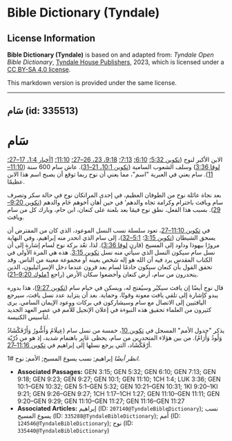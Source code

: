 # Bible Dictionary (Tyndale)

## License Information

**Bible Dictionary (Tyndale)** is based on and adapted from: _Tyndale Open Bible Dictionary_, [Tyndale House Publishers](https://tyndaleopenresources.com/), 2023, which is licensed under a [CC BY-SA 4.0 license](https://creativecommons.org/licenses/by-sa/4.0/legalcode.en).

This markdown version is provided under the same license.



--------------------------------

## سَام (id: 335513)

سَام
====

الابن الأكبر لنوح ([تكوين 5:32؛](https://ref.ly/Gen5:32) [6:10؛](https://ref.ly/Gen6:10) [7:13؛](https://ref.ly/Gen7:13) [9:18، 23، 26–27؛](https://ref.ly/Gen9:18,Gen9:23,Gen9:26-Gen9:27) [11:10؛](https://ref.ly/Gen11:10) [1أخبار 1:4، 17–27؛](https://ref.ly/1Chr1:4,1Chr1:17-1Chr1:27) [لوقا 3:36](https://ref.ly/Luke3:36)) وسلف الشعوب السامية ([تكوين 10:1، 21–31](https://ref.ly/Gen10:1,Gen10:21-Gen10:31)). عاش سام 600 سنة ([11:10–11](https://ref.ly/Gen11:10-Gen11:11)). سام يعني في العبرية "اسم"، مما يعني أن نوح ربما توقع أن يصبح اسم هذا الابن عظيمًا.

بعد نجاة عائلة نوح من الطوفان العظيم، في إحدى المراتكان نوح في حالة سكر وتصرف سام ويافث باحترام وكرامة تجاه والدهم‘ في حين أهان أخوهم حَام والدهم ([تكوين 9:20–29](https://ref.ly/Gen9:20-Gen9:29)). بسبب هذا الفعل، نطق نوح فيمَا بعد بلعنة على كنعان، ابن حام، وبارك كل من سام ويافث.

في [تكوين 11:10–27](https://ref.ly/Gen11:10-Gen11:27)، تعود سلسلة نسب النسل الموعود، الذي كان من المفترض أن يسحق الشيطان ([تكوين 3:15](https://ref.ly/Gen3:15)؛ [5:1–32](https://ref.ly/Gen5:1-Gen5:32))، إلى سام الذي انحدر منه إبراهيم، وفي النهاية مرورًا بيهوذا وداود إلى المسيح (قارن [لوقا 3:36](https://ref.ly/Luke3:36)). لذا، تعّد بركة نوح لسام إشارة إلى أن نسل سام سيكون النسل الذي سيأتي منه نسل [تكوين 3:15](https://ref.ly/Gen3:15). هذه هي المرة الأولى في الكتاب المقدس يرد فيه أن الله هو إله شخص بعينه أو مجموعة معينة من الناس. وقد تحقق القول بأن كنعان سيكون خادمًا لسام بعد قرون عندما دخل الإسرائيليون، الذين ينحدرون من سام، أرض كنعان وأخضعوا سكان الأرض (راجع [1ملوك 9:20–21](https://ref.ly/1Kgs9:20-1Kgs9:21)).

قال نوح أيضًا إن يافث سيكبُر وسيُفتح له، ويسكن في خيام سام ([تكوين 9:27](https://ref.ly/Gen9:27))، هذا بدوره يبدو كإشارة إلى تلقي يافث معونة وقوتًا، وحماية. بعد أن يتزايد عدد نسل يافث، سيرجع اليافثيين إلى الاتصال مع سام وسيشاركون في بركات ووعود الإيمان السامي. يرى كثيرون من العلماء تحقيق هذه النبوءة في إعلان الإنجيل للأمم في عصر العهد الجديد لتأسيس الكنيسة.

يذكر "جدول الأمم" المسجل في [تكوين 10](https://ref.ly/Gen10:1-Gen10:32)، خمسة من نسل سام (عِيلَامُ وَأَشُّورُ وَأَرْفَكْشَادُ وَلُودُ وَأَرَامُ). من بين هؤلاء المتحدرين من سام، يحظى عَابِر باهتمام شديد، إذ هو من ذُرّيّة أرْفَكْشَاد، التي يرجع نسلها إلى إبراهيم في [تكوين 11:16–27](https://ref.ly/Gen11:16-Gen11:27).

*انظر أيضًا* إبراهيم; نسب يسوع المسيح; الأمم; نوح \#1.

* **Associated Passages:** GEN 3:15; GEN 5:32; GEN 6:10; GEN 7:13; GEN 9:18; GEN 9:23; GEN 9:27; GEN 10:1; GEN 11:10; 1CH 1:4; LUK 3:36; GEN 10:1–GEN 10:32; GEN 5:1–GEN 5:32; GEN 10:21–GEN 10:31; 1KI 9:20–1KI 9:21; GEN 9:26–GEN 9:27; 1CH 1:17–1CH 1:27; GEN 11:10–GEN 11:11; GEN 9:20–GEN 9:29; GEN 11:10–GEN 11:27; GEN 11:16–GEN 11:27
* **Associated Articles:** إبراهيم (ID: `207140@TyndaleBibleDictionary`); نسب يسوع المسيح (ID: `335288@TyndaleBibleDictionary`); أُمم (ID: `124546@TyndaleBibleDictionary`); نوح (ID: `335440@TyndaleBibleDictionary`)

